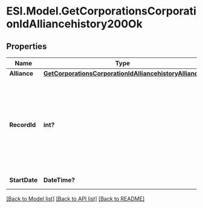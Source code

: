 # ESI.Model.GetCorporationsCorporationIdAlliancehistory200Ok
## Properties

Name | Type | Description | Notes
------------ | ------------- | ------------- | -------------
**Alliance** | [**GetCorporationsCorporationIdAlliancehistoryAlliance**](GetCorporationsCorporationIdAlliancehistoryAlliance.md) |  | [optional] 
**RecordId** | **int?** | An incrementing ID that can be used to canonically establish order of records in cases where dates may be ambiguous | 
**StartDate** | **DateTime?** | start_date string | 

[[Back to Model list]](../README.md#documentation-for-models) [[Back to API list]](../README.md#documentation-for-api-endpoints) [[Back to README]](../README.md)

